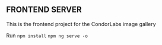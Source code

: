 
##  FRONTEND SERVER ##

This is the frontend project for the CondorLabs image gallery

Run 
```npm install```
```npm ng serve -o```
